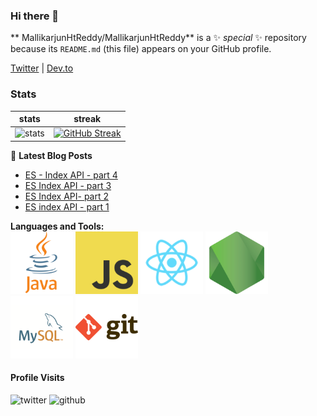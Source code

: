 ### Hi there 👋


** MallikarjunHtReddy/MallikarjunHtReddy** is a ✨ _special_ ✨ repository because its `README.md` (this file) appears on your GitHub profile.  

[Twitter](https://twitter.com/MallikarjunHt)  | [Dev.to](https://dev.to/mallikarjunht)

### Stats
|stats|streak|  
|---|---|  
| ![stats](https://github-readme-stats.vercel.app/api?username=MallikarjunHt&theme=tokyonight&count_private=true&text_color=000&icon_color=000&bg_color=0,ea6161,ffc64d,fffc4d,52fa5a&theme=graywhite") | [![GitHub Streak](https://github-readme-streak-stats.herokuapp.com/?user=MallikarjunHt&theme=dark)](https://github.com/DenverCoder1/github-readme-streak-stats)|  

📕 **Latest Blog Posts**
<!-- BLOG-POST-LIST:START -->
- [ES - Index API - part 4](https://dev.to/mallikarjunht/es-index-api-part-4-3ech)
- [ES Index API - part 3](https://dev.to/mallikarjunht/es-index-api-part-3-1i76)
- [ES Index API- part 2](https://dev.to/mallikarjunht/es-index-api-part-2-3pmj)
- [ES index API - part 1](https://dev.to/mallikarjunht/es-index-api-part-1-1km2)
<!-- BLOG-POST-LIST:END -->

**Languages and Tools:**  
<code><img height="100" src="https://raw.githubusercontent.com/github/explore/80688e429a7d4ef2fca1e82350fe8e3517d3494d/topics/java/java.png"></code>
<code><img height="100" src="https://raw.githubusercontent.com/github/explore/80688e429a7d4ef2fca1e82350fe8e3517d3494d/topics/javascript/javascript.png"></code>
<code><img height="100" src="https://raw.githubusercontent.com/github/explore/80688e429a7d4ef2fca1e82350fe8e3517d3494d/topics/react/react.png"></code>
<code><img height="100" src="https://raw.githubusercontent.com/github/explore/80688e429a7d4ef2fca1e82350fe8e3517d3494d/topics/nodejs/nodejs.png"></code>
<code><img height="100" src="https://raw.githubusercontent.com/github/explore/80688e429a7d4ef2fca1e82350fe8e3517d3494d/topics/mysql/mysql.png"></code>
<code><img height="100" src="https://raw.githubusercontent.com/github/explore/80688e429a7d4ef2fca1e82350fe8e3517d3494d/topics/git/git.png"></code>  


#### Profile Visits 
![twitter](https://img.shields.io/twitter/follow/MallikarjunHt?label=Twitter&logo=twitter&style=for-the-badge)
![github](https://img.shields.io/github/followers/MallikarjunHt?label=Followers&logo=GitHub&style=for-the-badge)
